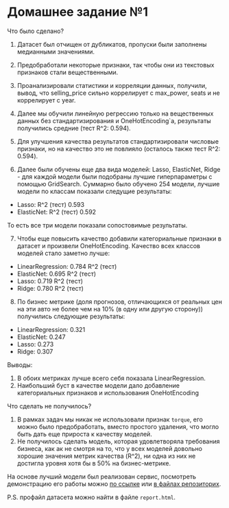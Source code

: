 # Домашнее задание №1

Что было сделано?

1. Датасет был отчищен от дубликатов, пропуски были заполнены медианными значениями.
2. Предобработали некоторые признаки, так чтобы они из текстовых признаков стали вещественными.
3. Проанализировали статистики и корреляции данных, получили, вывод, что selling_price сильно коррелирует c max_power, seats и не коррелирует с year.

4. Далее мы обучили линейную регрессию только на вещественных данных без стандартизирования и OneHotEncoding`а, результаты получились средние (тест R^2: 0.594).

5. Для улучшения качества результатов стандартизировали числовые признаки, но на качество это не повлияло (осталось также тест R^2: 0.594).

6. Далее были обучены еще два вида моделей: Lasso, ElasticNet, Ridge - для каждой модели были подобраны лучшие гиперпараметры с помощью GridSearch. Суммарно было обучено 254 модели, лучшие модели по классам показали следущие результаты:

* Lasso: R^2 (тест) 0.593
* ElasticNet: R^2 (тест) 0.592

То есть все три модели показали сопостовимые результаты.

7. Чтобы еще повысить качество добавили категориальные признаки в датасет и произвели OneHotEncoding. Качество всех классов моделей стало заметно лучше:

* LinearRegression: 0.784 R^2 (тест)
* ElasticNet: 0.695 R^2 (тест)
* Lasso: 0.719 R^2 (тест)
* Ridge: 0.780 R^2 (тест)

8. По бизнес метрике (доля прогнозов, отличающихся от реальных цен на эти авто не более чем на 10% (в одну или другую сторону)) получились следующие результаты:

* LinearRegression: 0.321
* ElasticNet: 0.247
* Lasso: 0.273
* Ridge: 0.307

Выводы:

1) В обоих метриках лучше всего себя показала LinearRegression.
2) Наибольший буст в качестве модели дало добавление категориальных признаков и использования OneHotEncoding

Что сделать не получилось?

1) В рамках задач мы никак не использовали признак `torque`, его можно было предобработать, вместо простого удаления, что могло быть дать еще прироста к качеству моделей.
2) Не получилось сделать модель, которая удовлетворяла требования бизнеса, как ак не смотря на то, что у всех моделей довольно хорошие значения метрик качества (R^2), ни одна из них не достигла уровня хотя бы в 50% на бизнес-метрике.

На основе лучший модели был реализован сервис, посмотреть демонстрацию его работы можно [по ссылке](https://youtu.be/6_PmHwndSbA) или [в файлах репозиторих](./sources/approvement.mp4).

P.S. профайл датасета можно найти в файле `report.html`.